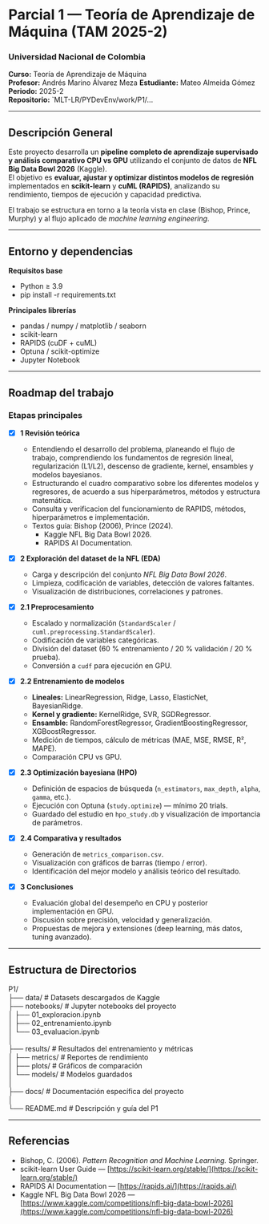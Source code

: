 # Parcial 1 — Teoría de Aprendizaje de Máquina (TAM 2025-2)

### Universidad Nacional de Colombia

**Curso:** Teoría de Aprendizaje de Máquina  
**Profesor:** Andrés Marino Álvarez Meza
**Estudiante:** Mateo Almeida Gómez
**Periodo:** 2025-2  
**Repositorio:** `MLT-LR/PYDevEnv/work/P1/...

---

## Descripción General

Este proyecto desarrolla un **pipeline completo de aprendizaje supervisado y análisis comparativo CPU vs GPU** utilizando el conjunto de datos de **NFL Big Data Bowl 2026** (Kaggle).  
El objetivo es **evaluar, ajustar y optimizar distintos modelos de regresión** implementados en **scikit-learn** y **cuML (RAPIDS)**, analizando su rendimiento, tiempos de ejecución y capacidad predictiva.

El trabajo se estructura en torno a la teoría vista en clase (Bishop, Prince, Murphy) y al flujo aplicado de _machine learning engineering_.

---

## Entorno y dependencias

**Requisitos base**

- Python ≥ 3.9
- pip install -r requirements.txt

**Principales librerías**

- pandas / numpy / matplotlib / seaborn
- scikit-learn
- RAPIDS (cuDF + cuML)
- Optuna / scikit-optimize
- Jupyter Notebook

---

## Roadmap del trabajo

### Etapas principales

- [x] **1️ Revisión teórica**

  - Entendiendo el desarrollo del problema, planeando el flujo de trabajo, comprendiendo los fundamentos de regresión lineal, regularización (L1/L2), descenso de gradiente, kernel, ensambles y modelos bayesianos.
  - Estructurando el cuadro comparativo sobre los diferentes modelos y regresores, de acuerdo a sus hiperparámetros, métodos y estructura matemática.
  - Consulta y verificacion del funcionamiento de RAPIDS, métodos, hiperparámetros e implementación.
  - Textos guía: Bishop (2006), Prince (2024).
    - Kaggle NFL Big Data Bowl 2026.
    - RAPIDS AI Documentation.

- [x] **2 Exploración del dataset de la NFL (EDA)**

  - Carga y descripción del conjunto _NFL Big Data Bowl 2026_.
  - Limpieza, codificación de variables, detección de valores faltantes.
  - Visualización de distribuciones, correlaciones y patrones.

- [x] **2.1 Preprocesamiento**

  - Escalado y normalización (`StandardScaler` / `cuml.preprocessing.StandardScaler`).
  - Codificación de variables categóricas.
  - División del dataset (60 % entrenamiento / 20 % validación / 20 % prueba).
  - Conversión a `cudf` para ejecución en GPU.

- [x] **2.2 Entrenamiento de modelos**

  - **Lineales:** LinearRegression, Ridge, Lasso, ElasticNet, BayesianRidge.
  - **Kernel y gradiente:** KernelRidge, SVR, SGDRegressor.
  - **Ensamble:** RandomForestRegressor, GradientBoostingRegressor, XGBoostRegressor.
  - Medición de tiempos, cálculo de métricas (MAE, MSE, RMSE, R², MAPE).
  - Comparación CPU vs GPU.

- [x] **2.3 Optimización bayesiana (HPO)**

  - Definición de espacios de búsqueda (`n_estimators`, `max_depth`, `alpha`, `gamma`, etc.).
  - Ejecución con Optuna (`study.optimize`) — mínimo 20 trials.
  - Guardado del estudio en `hpo_study.db` y visualización de importancia de parámetros.

- [x] **2.4 Comparativa y resultados**

  - Generación de `metrics_comparison.csv`.
  - Visualización con gráficos de barras (tiempo / error).
  - Identificación del mejor modelo y análisis teórico del resultado.

- [x] **3 Conclusiones**
  - Evaluación global del desempeño en CPU y posterior implementación en GPU.
  - Discusión sobre precisión, velocidad y generalización.
  - Propuestas de mejora y extensiones (deep learning, más datos, tuning avanzado).

---

## Estructura de Directorios

P1/  
├── data/ # Datasets descargados de Kaggle  
├── notebooks/ # Jupyter notebooks del proyecto  
│ ├── 01_exploracion.ipynb  
│ ├── 02_entrenamiento.ipynb  
│ └── 03_evaluacion.ipynb  
│  
├── results/ # Resultados del entrenamiento y métricas  
│ ├── metrics/ # Reportes de rendimiento  
│ ├── plots/ # Gráficos de comparación  
│ └── models/ # Modelos guardados  
│  
├── docs/ # Documentación específica del proyecto  
│  
└── README.md # Descripción y guía del P1

---

## Referencias

- Bishop, C. (2006). _Pattern Recognition and Machine Learning._ Springer.
- scikit-learn User Guide — [https://scikit-learn.org/stable/](https://scikit-learn.org/stable/)
- RAPIDS AI Documentation — [https://rapids.ai/](https://rapids.ai/)
- Kaggle NFL Big Data Bowl 2026 — [https://www.kaggle.com/competitions/nfl-big-data-bowl-2026](https://www.kaggle.com/competitions/nfl-big-data-bowl-2026)
